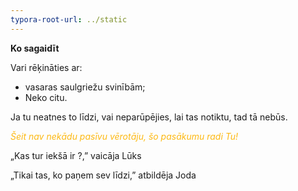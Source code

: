 ```yaml
---
typora-root-url: ../static
---
```



**Ko sagaidīt**

Vari rēķināties ar:

- vasaras saulgriežu svinībām;
- Neko citu.

Ja tu neatnes to līdzi, vai neparūpējies, lai tas notiktu, tad tā nebūs.



<span style="color:#fdb913;">*Šeit nav nekādu pasīvu vērotāju, šo pasākumu radi Tu!*</span>



„Kas tur iekšā ir ?,” vaicāja Lūks

„Tikai tas, ko paņem sev līdzi,” atbildēja Joda





